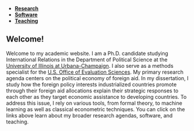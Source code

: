 <ul class = "downloads">
  <li><a href = "https://milesdwilliams15.github.io/research/"><strong>Research</strong></a></li>
  <li><a href = "https://milesdwilliams15.github.io/software/"><strong>Software</strong></a></li>
  <li><a href = "https://milesdwilliams15.github.io/teaching/"><strong>Teaching</strong></a></li>
</ul>
  

## Welcome!
Welcome to my academic website. I am a Ph.D. candidate studying International Relations in the Department of Political Science at the [University of Illinois at Urbana-Champaign](https://pol.illinois.edu/). I also serve as a methods specialist for the [U.S. Office of Evaluation Sciences](https://oes.gsa.gov/team/miles-williams/). My primary research agenda centers on the political economy of foreign aid. In my dissertation, I study how the foreign policy interests industrialized countries promote through their foreign aid allocations explain their strategic responses to each other as they target economic assistance to developing countries. To address this issue, I rely on various tools, from formal theory, to machine learning as well as classical econometric techniques. You can click on the links above learn about my broader research agendas, software, and teaching.


